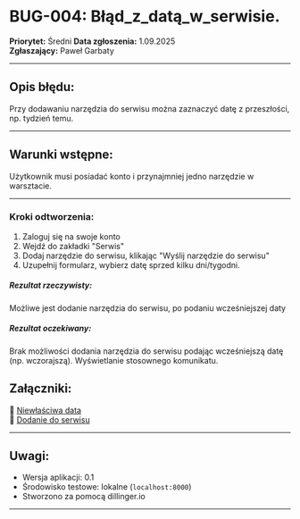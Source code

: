 # BUG-004: Błąd_z_datą_w_serwisie.

**Priorytet:** Średni 
**Data zgłoszenia:** 1.09.2025  
**Zgłaszający:** Paweł Garbaty  

---

## Opis błędu:
Przy dodawaniu narzędzia do serwisu można zaznaczyć datę z przeszłości, np. tydzień temu. 

---

## Warunki wstępne:
Użytkownik musi posiadać konto i przynajmniej jedno narzędzie w warsztacie.

---

### Kroki odtworzenia:

1. Zaloguj się na swoje konto
2. Wejdź do zakładki "Serwis"
3. Dodaj narzędzie do serwisu, klikając "Wyślij narzędzie do serwisu" 
4. Uzupełnij formularz, wybierz datę sprzed kilku dni/tygodni.

##### Rezultat rzeczywisty:

Możliwe jest dodanie narzędzia do serwisu, po podaniu wcześniejszej daty

##### Rezultat oczekiwany:
Brak możliwości dodania narzędzia do serwisu podając wcześniejszą datę (np. wczorajszą).  Wyświetlanie stosownego komunikatu.
    

## Załączniki:

📎 [Niewłaściwa data](https://github.com/Pawel566/Virtual_workshop_testing/blob/main/screenshots/bug_001_user2.png)  
📎 [Dodanie do serwisu](https://github.com/Pawel566/Virtual_workshop_testing/blob/main/screenshots/bug_001_user3.png)



---

## Uwagi:
- Wersja aplikacji: 0.1  
- Środowisko testowe: lokalne (`localhost:8000`)  
- Stworzono za pomocą dillinger.io  

---
